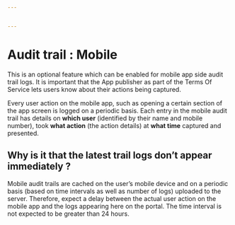 ```yaml
---


---
```


<h1 id="audit-trail--mobile">Audit trail : Mobile</h1>
<p>This is an optional feature which can be enabled for mobile app side audit trail logs. It is important that the App publisher as part of the Terms Of Service lets users know about their actions being captured.</p>
<p>Every user action on the mobile app, such as opening a certain section of the app screen is logged on a periodic basis. Each entry in the mobile audit trail has details on <strong>which user</strong> (identified by their name and mobile number), took <strong>what action</strong> (the action details) at <strong>what time</strong> captured and presented.</p>
<h2 id="why-is-it-that-the-latest-trail-logs-dont-appear-immediately-">Why is it that the latest trail logs don’t appear immediately ?</h2>
<p>Mobile audit trails are cached on the user’s mobile device and on a periodic basis (based on time intervals as well as number of logs) uploaded to the server. Therefore, expect a delay between the actual user action on the mobile app and the logs appearing here on the portal. The time interval is not expected to be greater than 24 hours.</p>

